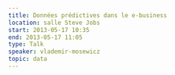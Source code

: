 ```yaml
---
title: Données prédictives dans le e-business
location: salle Steve Jobs
start: 2013-05-17 10:35
end: 2013-05-17 11:05
type: Talk
speaker: vlademir-mosewicz
topic: data
---
```


